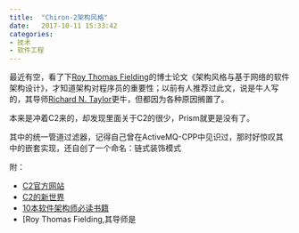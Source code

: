 ```yaml
---
title:  "Chiron-2架构风格"
date:   2017-10-11 15:33:42
categories: 
- 技术
- 软件工程
---
```


最近有空，看了下[Roy Thomas Fielding](https://en.wikipedia.org/wiki/Roy_Fielding)的博士论文《架构风格与基于网络的软件架构设计》，才知道架构对程序员的重要性；以前有人推荐过此文，说是牛人写的，其导师[Richard N. Taylor](http://www.ics.uci.edu/~taylor/)更牛，但都因为各种原因搁置了。

<!-- More -->

本来是冲着C2来的，却发现里面关于C2的很少，Prism就更是没有了。

其中的统一管道过滤器，记得自己曾在ActiveMQ-CPP中见识过，那时好惊叹其中的嵌套实现，还自创了一个命名：链式装饰模式

附：
* [C2官方网站](http://www.ics.uci.edu/~arcadia/C2/c2.html)
* [C2的新世界](http://www.wangchao.net.cn/bbsdetail_25126.html)
* [10本软件架构师必读书籍](https://mp.weixin.qq.com/s?__biz=MzI4NjYwMjcxOQ==&mid=2247484059&idx=1&sn=e7d3b821dc526c7307d91b355ebc026e)
* [Roy Thomas Fielding,其导师是